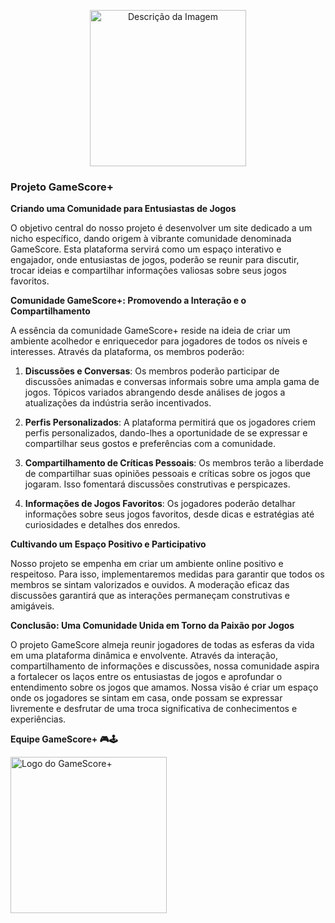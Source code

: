 <p align="center">
  <img src="" alt="Descrição da Imagem" width="250">
</p>

### Projeto GameScore+ ###

**Criando uma Comunidade para Entusiastas de Jogos**

O objetivo central do nosso projeto é desenvolver um site dedicado a um nicho específico, dando origem à vibrante comunidade denominada GameScore. Esta plataforma servirá como um espaço interativo e engajador, onde entusiastas de jogos, poderão se reunir para discutir, trocar ideias e compartilhar informações valiosas sobre seus jogos favoritos.

**Comunidade GameScore+: Promovendo a Interação e o Compartilhamento**

A essência da comunidade GameScore+ reside na ideia de criar um ambiente acolhedor e enriquecedor para jogadores de todos os níveis e interesses. Através da plataforma, os membros poderão:

1. **Discussões e Conversas**: Os membros poderão participar de discussões animadas e conversas informais sobre uma ampla gama de jogos. Tópicos variados abrangendo desde análises de jogos a atualizações da indústria serão incentivados.

2. **Perfis Personalizados**: A plataforma permitirá que os jogadores criem perfis personalizados, dando-lhes a oportunidade de se expressar e compartilhar seus gostos e preferências com a comunidade.

3. **Compartilhamento de Críticas Pessoais**: Os membros terão a liberdade de compartilhar suas opiniões pessoais e críticas sobre os jogos que jogaram. Isso fomentará discussões construtivas e perspicazes.

4. **Informações de Jogos Favoritos**: Os jogadores poderão detalhar informações sobre seus jogos favoritos, desde dicas e estratégias até curiosidades e detalhes dos enredos.

**Cultivando um Espaço Positivo e Participativo**

Nosso projeto se empenha em criar um ambiente online positivo e respeitoso. Para isso, implementaremos medidas para garantir que todos os membros se sintam valorizados e ouvidos. A moderação eficaz das discussões garantirá que as interações permaneçam construtivas e amigáveis.

**Conclusão: Uma Comunidade Unida em Torno da Paixão por Jogos**

O projeto GameScore almeja reunir jogadores de todas as esferas da vida em uma plataforma dinâmica e envolvente. Através da interação, compartilhamento de informações e discussões, nossa comunidade aspira a fortalecer os laços entre os entusiastas de jogos e aprofundar o entendimento sobre os jogos que amamos. Nossa visão é criar um espaço onde os jogadores se sintam em casa, onde possam se expressar livremente e desfrutar de uma troca significativa de conhecimentos e experiências.


**Equipe GameScore+ 🎮🕹️**

<img src="https://github.com/daykell1/GameScore/assets/54118755/18fad7b0-63a0-4748-a687-fc9789a295dc" alt="Logo do GameScore+" width="250">
